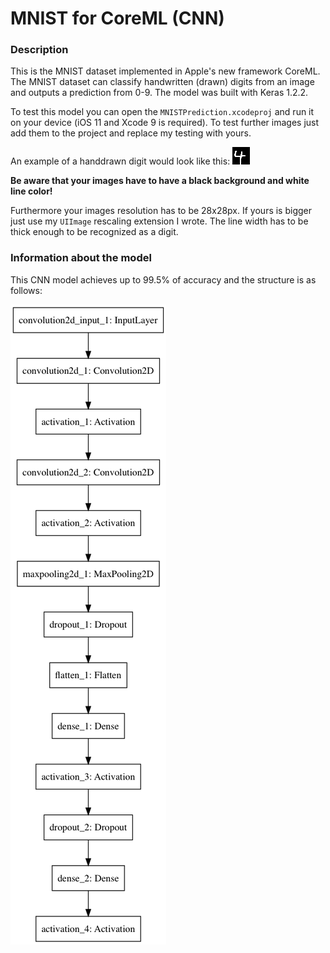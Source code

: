 # MNIST for CoreML (CNN)

### Description
This is the MNIST dataset implemented in Apple's new framework CoreML. The MNIST dataset can classify handwritten (drawn) digits from an image and outputs a prediction from 0-9. The model was built with Keras 1.2.2.

To test this model you can open the `MNISTPrediction.xcodeproj` and run it on your device (iOS 11 and Xcode 9 is required). To test further images just add them to the project and replace my testing with yours.

An example of a handdrawn digit would look like this: 
![Digit 4](MNISTPrediction/Assets.xcassets/four.imageset/14978202165336.png)

**Be aware that your images have to have a black background and white line color!**

Furthermore your images resolution has to be 28x28px. If yours is bigger just use my `UIImage` rescaling extension I wrote. The line width has to be thick enough to be recognized as a digit.

### Information about the model
This CNN model achieves up to 99.5% of accuracy and the structure is as follows:

![CNN Model](model.png)
